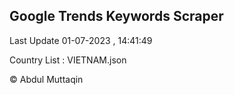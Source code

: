 

## Google Trends Keywords Scraper 
 
Last Update 01-07-2023 , 14:41:49

Country List :
VIETNAM.json



© Abdul Muttaqin 
